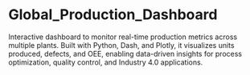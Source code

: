# Global_Production_Dashboard
Interactive dashboard to monitor real-time production metrics across multiple plants. Built with Python, Dash, and Plotly, it visualizes units produced, defects, and OEE, enabling data-driven insights for process optimization, quality control, and Industry 4.0 applications.
